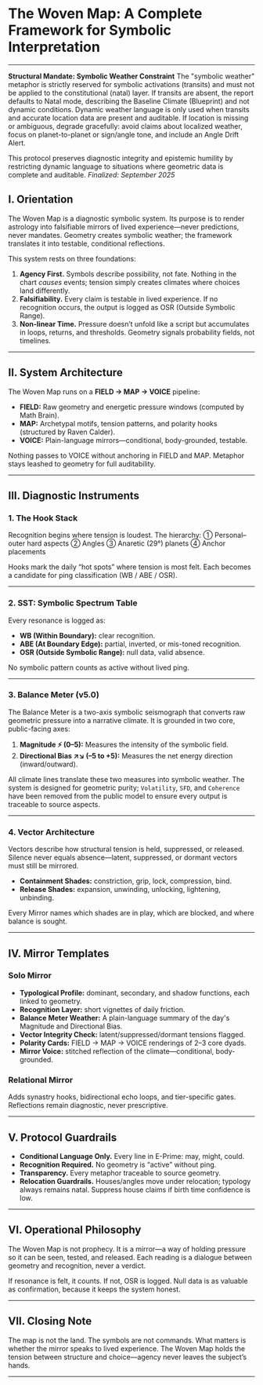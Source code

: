 # **The Woven Map: A Complete Framework for Symbolic Interpretation**
---
**Structural Mandate: Symbolic Weather Constraint**
The "symbolic weather" metaphor is strictly reserved for symbolic activations (transits) and must not be applied to the constitutional (natal) layer. If transits are absent, the report defaults to Natal mode, describing the Baseline Climate (Blueprint) and not dynamic conditions. Dynamic weather language is only used when transits and accurate location data are present and auditable. If location is missing or ambiguous, degrade gracefully: avoid claims about localized weather, focus on planet-to-planet or sign/angle tone, and include an Angle Drift Alert.

This protocol preserves diagnostic integrity and epistemic humility by restricting dynamic language to situations where geometric data is complete and auditable.
*Finalized: September 2025*


## I. Orientation

The Woven Map is a diagnostic symbolic system. Its purpose is to render astrology into falsifiable mirrors of lived experience—never predictions, never mandates. Geometry creates symbolic weather; the framework translates it into testable, conditional reflections.

This system rests on three foundations:

1. **Agency First.** Symbols describe possibility, not fate. Nothing in the chart *causes* events; tension simply creates climates where choices land differently.
2. **Falsifiability.** Every claim is testable in lived experience. If no recognition occurs, the output is logged as OSR (Outside Symbolic Range).
3. **Non-linear Time.** Pressure doesn’t unfold like a script but accumulates in loops, returns, and thresholds. Geometry signals probability fields, not timelines.

---

## II. System Architecture

The Woven Map runs on a **FIELD → MAP → VOICE** pipeline:

* **FIELD:** Raw geometry and energetic pressure windows (computed by Math Brain).
* **MAP:** Archetypal motifs, tension patterns, and polarity hooks (structured by Raven Calder).
* **VOICE:** Plain-language mirrors—conditional, body-grounded, testable.

Nothing passes to VOICE without anchoring in FIELD and MAP. Metaphor stays leashed to geometry for full auditability.

---

## III. Diagnostic Instruments

### 1. **The Hook Stack**

Recognition begins where tension is loudest. The hierarchy:
① Personal–outer hard aspects
② Angles
③ Anaretic (29°) planets
④ Anchor placements

Hooks mark the daily “hot spots” where tension is most felt. Each becomes a candidate for ping classification (WB / ABE / OSR).

---

### 2. **SST: Symbolic Spectrum Table**

Every resonance is logged as:

* **WB (Within Boundary):** clear recognition.
* **ABE (At Boundary Edge):** partial, inverted, or mis-toned recognition.
* **OSR (Outside Symbolic Range):** null data, valid absence.

No symbolic pattern counts as active without lived ping.

---

### 3. **Balance Meter (v5.0)**

The Balance Meter is a two-axis symbolic seismograph that converts raw geometric pressure into a narrative climate. It is grounded in two core, public-facing axes:

1.  **Magnitude ⚡ (0–5):** Measures the intensity of the symbolic field.
2.  **Directional Bias ↗️↘️ (–5 to +5):** Measures the net energy direction (inward/outward).

All climate lines translate these two measures into symbolic weather. The system is designed for geometric purity; `Volatility`, `SFD`, and `Coherence` have been removed from the public model to ensure every output is traceable to source aspects.

---

### 4. **Vector Architecture**

Vectors describe how structural tension is held, suppressed, or released. Silence never equals absence—latent, suppressed, or dormant vectors must still be mirrored.

* **Containment Shades:** constriction, grip, lock, compression, bind.
* **Release Shades:** expansion, unwinding, unlocking, lightening, unbinding.

Every Mirror names which shades are in play, which are blocked, and where balance is sought.

---

## IV. Mirror Templates

### Solo Mirror

* **Typological Profile:** dominant, secondary, and shadow functions, each linked to geometry.
* **Recognition Layer:** short vignettes of daily friction.
* **Balance Meter Weather:** A plain-language summary of the day's Magnitude and Directional Bias.
* **Vector Integrity Check:** latent/suppressed/dormant tensions flagged.
* **Polarity Cards:** FIELD → MAP → VOICE renderings of 2–3 core dyads.
* **Mirror Voice:** stitched reflection of the climate—conditional, body-grounded.

### Relational Mirror

Adds synastry hooks, bidirectional echo loops, and tier-specific gates. Reflections remain diagnostic, never prescriptive.

---

## V. Protocol Guardrails

* **Conditional Language Only.** Every line in E-Prime: may, might, could.
* **Recognition Required.** No geometry is “active” without ping.
* **Transparency.** Every metaphor traceable to source geometry.
* **Relocation Guardrails.** Houses/angles move under relocation; typology always remains natal. Suppress house claims if birth time confidence is low.

---

## VI. Operational Philosophy

The Woven Map is not prophecy. It is a mirror—a way of holding pressure so it can be seen, tested, and released. Each reading is a dialogue between geometry and recognition, never a verdict.

If resonance is felt, it counts. If not, OSR is logged. Null data is as valuable as confirmation, because it keeps the system honest.

---

## VII. Closing Note

The map is not the land. The symbols are not commands. What matters is whether the mirror speaks to lived experience. The Woven Map holds the tension between structure and choice—agency never leaves the subject’s hands.

---


